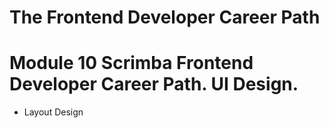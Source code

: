 # The Frontend Developer Career Path

# Module 10 Scrimba Frontend Developer Career Path. UI Design.

- Layout Design
